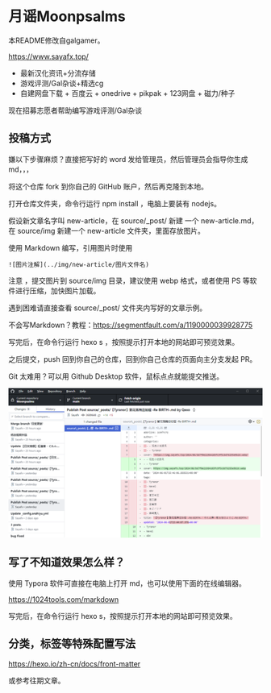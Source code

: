# 月谣Moonpsalms

本README修改自galgamer。

https://www.sayafx.top/

 * 最新汉化资讯+分流存储
 * 游戏评测/Gal杂谈+精选cg
 * 自建网盘下载 + 百度云 + onedrive + pikpak + 123网盘 + 磁力/种子

现在招募志愿者帮助编写游戏评测/Gal杂谈



## 投稿方式

嫌以下步骤麻烦？直接把写好的 word 发给管理员，然后管理员会指导你生成 md，，，



将这个仓库 fork 到你自己的 GitHub 账户，然后再克隆到本地。

打开仓库文件夹，命令行运行 npm install ，电脑上要装有 nodejs。

假设新文章名字叫 new-article，在 source/_post/ 新建 一个 new-article.md，在 source/img 新建一个 new-article 文件夹，里面存放图片。

使用 Markdown 编写，引用图片时使用

```
![图片注解](../img/new-article/图片文件名)
```

注意 ，提交图片到 source/img 目录，建议使用 webp 格式，或者使用 PS 等软件进行压缩，加快图片加载。

遇到困难请直接查看 source/_post/ 文件夹内写好的文章示例。

不会写Markdown？教程：https://segmentfault.com/a/1190000039928775



写完后，在命令行运行 hexo s ，按照提示打开本地的网站即可预览效果。

之后提交，push 回到你自己的仓库，回到你自己仓库的页面向主分支发起 PR。



Git 太难用？可以用 Github Desktop 软件，鼠标点点就能提交推送。

![Github Desktop 截图](./github.png)

## 写了不知道效果怎么样？

使用 Typora 软件可直接在电脑上打开 md，也可以使用下面的在线编辑器。

https://1024tools.com/markdown

写完后，在命令行运行 hexo s，按照提示打开本地的网站即可预览效果。

## 分类，标签等特殊配置写法

https://hexo.io/zh-cn/docs/front-matter

或参考往期文章。